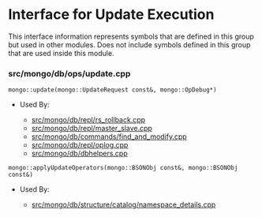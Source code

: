 
# Interface for Update Execution
This interface information represents symbols that are defined in this group but used in other modules.  Does not include symbols defined in this group that are used inside this module.

### src/mongo/db/ops/update.cpp

<div></div>

    mongo::update(mongo::UpdateRequest const&, mongo::OpDebug*)

- Used By:

    - [src/mongo/db/repl/rs\_rollback.cpp](../../../../replication/data\_sync)
    - [src/mongo/db/repl/master\_slave.cpp](../../../../replication/master\_slave)
    - [src/mongo/db/commands/find\_and\_modify.cpp](../../../../query\_and\_operation\_handling/database\_commands)
    - [src/mongo/db/repl/oplog.cpp](../../../../replication/data\_sync)
    - [src/mongo/db/dbhelpers.cpp](../../../../query\_and\_operation\_handling/client\_and\_operation\_tracking)

<div></div>

    mongo::applyUpdateOperators(mongo::BSONObj const&, mongo::BSONObj const&)

- Used By:

    - [src/mongo/db/structure/catalog/namespace\_details.cpp](../../../../storage/storage\_layer\_structure)
